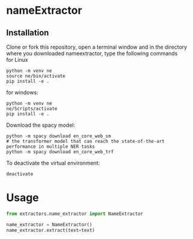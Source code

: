 # nameExtractor


## Installation
Clone or fork this repository, open a terminal window and in the directory where you downloaded nameextractor, type the following commands   
for Linux
```shell
python -m venv ne
source ne/bin/activate
pip install -e .
```  

for windows:
```shell
python -m venv ne
ne/Scripts/activate 
pip install -e .
```

Download the spacy model:
```
python -m spacy download en_core_web_sm
# the transformer model that can reach the state-of-the-art performance in multiple NER tasks
python -m spacy download en_core_web_trf
```

To deactivate the virtual environment:
```
deactivate
```

# Usage
```python
from extractors.name_extractor import NameExtractor

name_extractor = NameExtractor()
name_extractor.extract(text=text)
```

